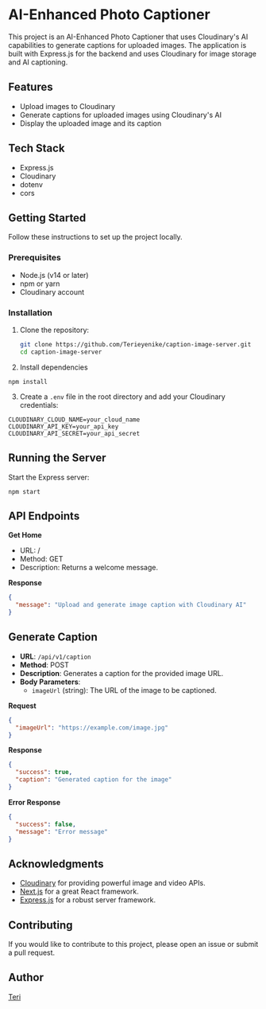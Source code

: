 # AI-Enhanced Photo Captioner

This project is an AI-Enhanced Photo Captioner that uses Cloudinary's AI capabilities to generate captions for uploaded images. The application is built with Express.js for the backend and uses Cloudinary for image storage and AI captioning.

## Features

- Upload images to Cloudinary
- Generate captions for uploaded images using Cloudinary's AI
- Display the uploaded image and its caption

## Tech Stack

- Express.js
- Cloudinary
- dotenv
- cors

## Getting Started

Follow these instructions to set up the project locally.

### Prerequisites

- Node.js (v14 or later)
- npm or yarn
- Cloudinary account

### Installation

1. Clone the repository:

   ```bash
   git clone https://github.com/Terieyenike/caption-image-server.git
   cd caption-image-server
   ```

2. Install dependencies

```
npm install
```

3. Create a `.env` file in the root directory and add your Cloudinary credentials:

```
CLOUDINARY_CLOUD_NAME=your_cloud_name
CLOUDINARY_API_KEY=your_api_key
CLOUDINARY_API_SECRET=your_api_secret
```

## Running the Server

Start the Express server:

```
npm start
```

## API Endpoints

**Get Home**

- URL: /
- Method: GET
- Description: Returns a welcome message.

**Response**

```json
{
  "message": "Upload and generate image caption with Cloudinary AI"
}
```

## Generate Caption

- **URL**: `/api/v1/caption`
- **Method**: POST
- **Description**: Generates a caption for the provided image URL.
- **Body Parameters**:
  - `imageUrl` (string): The URL of the image to be captioned.

**Request**

```json
{
  "imageUrl": "https://example.com/image.jpg"
}
```

**Response**

```json
{
  "success": true,
  "caption": "Generated caption for the image"
}
```

**Error Response**

```json
{
  "success": false,
  "message": "Error message"
}
```

## Acknowledgments

- [Cloudinary](https://cloudinary.com/) for providing powerful image and video APIs.
- [Next.js](https://nextjs.org/) for a great React framework.
- [Express.js](https://expressjs.com/) for a robust server framework.

## Contributing

If you would like to contribute to this project, please open an issue or submit a pull request.

## Author

[Teri](https://twitter.com/terieyenike)
